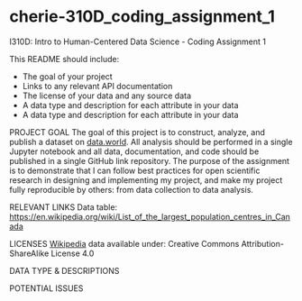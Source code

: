 # cherie-310D_coding_assignment_1
<h> I310D: Intro to Human-Centered Data Science - Coding Assignment 1 </h> 

This README should include:
<ul> 
	<li>The goal of your project</li>
	<li>Links to any relevant API documentation</li>
	<li>The license of your data and any source data</li>
	<li>A data type and description for each attribute in your data</li>
	<li>A data type and description for each attribute in your data</li>
</ul>
	

PROJECT GOAL
	The goal of this project is to construct, analyze, and publish a dataset on [data.world](https://data.world/). All analysis should be performed in a single Jupyter notebook and all data, documentation, and code should be published in a single GitHub link repository. The purpose of the assignment is to demonstrate that I can follow best practices for open scientific research in designing and implementing my project, and make my project fully reproducible by others: from data collection to data analysis. 

RELEVANT LINKS 
	Data table: https://en.wikipedia.org/wiki/List_of_the_largest_population_centres_in_Canada  

LICENSES 
	[Wikipedia](https://en.wikipedia.org/wiki/List_of_the_largest_population_centres_in_Canada) data available under: Creative Commons Attribution-ShareAlike License 4.0

DATA TYPE & DESCRIPTIONS 

POTENTIAL ISSUES  
